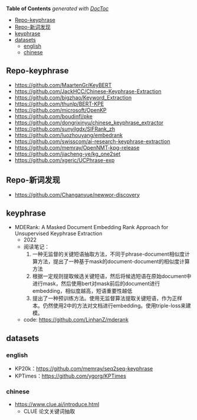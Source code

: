 <!-- START doctoc generated TOC please keep comment here to allow auto update -->
<!-- DON'T EDIT THIS SECTION, INSTEAD RE-RUN doctoc TO UPDATE -->
**Table of Contents**  *generated with [DocToc](https://github.com/thlorenz/doctoc)*

- [Repo-keyphrase](#repo-keyphrase)
- [Repo-新词发现](#repo-新词发现)
- [keyphrase](#keyphrase)
- [datasets](#datasets)
  - [english](#english)
  - [chinese](#chinese)

<!-- END doctoc generated TOC please keep comment here to allow auto update -->



## Repo-keyphrase

- https://github.com/MaartenGr/KeyBERT
- https://github.com/JackHCC/Chinese-Keyphrase-Extraction
- https://github.com/bigzhao/Keyword_Extraction
- https://github.com/thunlp/BERT-KPE
- https://github.com/microsoft/OpenKP
- https://github.com/boudinfl/pke
- https://github.com/dongrixinyu/chinese_keyphrase_extractor
- https://github.com/sunyilgdx/SIFRank_zh
- https://github.com/luozhouyang/embedrank
- https://github.com/swisscom/ai-research-keyphrase-extraction
- https://github.com/memray/OpenNMT-kpg-release
- https://github.com/jiacheng-ye/kg_one2set
- https://github.com/xgeric/UCPhrase-exp


## Repo-新词发现

- https://github.com/Changanyue/newwor-discovery


## keyphrase

- MDERank: A Masked Document Embedding Rank Approach for Unsupervised Keyphrase Extraction
  - 2022
  - 阅读笔记：
    1. 一种无监督的关键短语抽取方法，不同于phrase-document相似度计算方法，提出了一种基于mask的document-document的相似度计算方法
    2. 根据一定规则提取候选关键短语，然后将候选短语在原始document中进行mask，然后使用bert对mask前后的document进行embedding，相似度越高，短语重要性越低
    3. 提出了一种预训练方法。使用无监督算法提取关键短语，作为正样本。仍然使用2中的方法对文档进行embedding。使用triple-loss来建模。
  - code: https://github.com/LinhanZ/mderank


## datasets

### english
- KP20k：https://github.com/memray/seq2seq-keyphrase
- KPTimes：https://github.com/ygorg/KPTimes

### chinese
- https://www.clue.ai/introduce.html
  - CLUE 论文关键词抽取